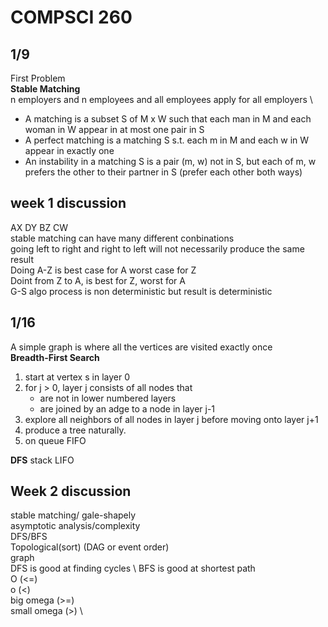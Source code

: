 # COMPSCI 260
## 1/9
First Problem \
**Stable Matching** \
n employers and n employees and all employees apply for all employers \
- A matching is a subset S of M x W such that each man in M and each woman in W appear in at most one pair in S 
- A perfect matching is a matching S s.t. each m in M and each w in W appear in exactly one 
- An instability in a matching S is a pair (m, w) not in S, but each of m, w prefers the other to their partner in S (prefer each other both ways)

## week 1 discussion
AX DY BZ CW \
stable matching can have many different conbinations \
going left to right and right to left will not necessarily produce the same result \
Doing A-Z is best case for A worst case for Z \
Doint from Z to A, is best for Z, worst for A \
G-S algo process is non deterministic but result is deterministic 

## 1/16
A simple graph is where all the vertices are visited exactly once \
**Breadth-First Search**
1. start at vertex s in layer 0
2. for j > 0, layer j consists of all nodes that
   - are not in lower numbered layers
   - are joined by an adge to a node in layer j-1
3. explore all neighbors of all nodes in layer j before moving onto layer j+1
4. produce a tree naturally.
5. on queue FIFO

**DFS**
stack LIFO

## Week 2 discussion
stable matching/ gale-shapely \
asymptotic analysis/complexity \
DFS/BFS \
Topological(sort) (DAG or event order)\
graph \
DFS is good at finding cycles \ 
BFS is good at shortest path \
O (<=) \
o (<) \
big omega (>=) \
small omega (>) \

